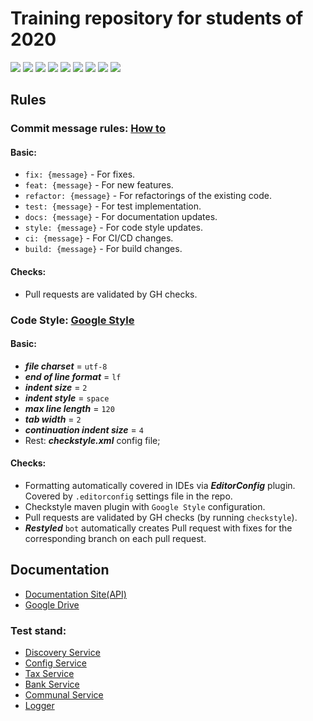 ﻿# Training repository for students of 2020

[![][super_linter img]][super_linter]
[![][codacy img]][codacy]
[![][codefactor img]][codefactor]
[![][depshield img]][depshield]
[![][snyk img]][snyk]
[![][dependabot img]][dependabot]
[![][travisci img]][travisci]
[![][sonar img]][sonar]
[![][bch img]][bch]

## Rules

### Commit message rules: [How to][conventional_commits]

#### Basic:

+ `fix: {message}` - For fixes.
+ `feat: {message}` - For new features.
+ `refactor: {message}` - For refactorings of the existing code.
+ `test: {message}` - For test implementation.
+ `docs: {message}` - For documentation updates.
+ `style: {message}` - For code style updates.
+ `ci: {message}` - For CI/CD changes.
+ `build: {message}` - For build changes.

#### Checks:

+ Pull requests are validated by GH checks.

### Code Style: [Google Style][google_style]

#### Basic:

+ ***file charset*** = `utf-8`
+ ***end of line format*** = `lf`
+ ***indent size*** = `2`
+ ***indent style*** = `space`
+ ***max line length*** = `120`
+ ***tab width*** = `2`
+ ***continuation indent size*** = `4`
+ Rest: ***checkstyle.xml*** config file;

#### Checks:

+ Formatting automatically covered in IDEs via ***EditorConfig*** plugin. Covered by `.editorconfig` settings file in
  the repo.
+ Checkstyle maven plugin with `Google Style` configuration.  
+ Pull requests are validated by GH checks (by running `checkstyle`). 
+ ***Restyled*** `bot` automatically creates Pull request with fixes for the corresponding branch on each pull request.

## Documentation

+ [Documentation Site(API)][gh_docs]
+ [Google Drive][gd_docs]

### Test stand: ###

+ [Discovery Service][heroku_discovery]
+ [Config Service][heroku_config]
+ [Tax Service][heroku_tax]
+ [Bank Service][heroku_bank]
+ [Communal Service][heroku_communal]
+ [Logger][heroku_logger]

[super_linter]: https://github.com/marketplace/actions/super-linter

[super_linter img]: https://github.com/kostua16/UNC_2020_MS_TLT/workflows/Lint%20Code%20Base/badge.svg

[codacy]: https://www.codacy.com/gh/kostua16/UNC_2020_MS_TLT/dashboard?utm_source=github.com&amp;utm_medium=referral&amp;utm_content=kostua16/UNC_2020_MS_TLT&amp;utm_campaign=Badge_Grade

[codacy img]: https://app.codacy.com/project/badge/Grade/feaf6ddb9de643f2b4b8afa969775b9a

[codefactor]: https://www.codefactor.io/repository/github/kostua16/unc_2020_ms_tlt

[codefactor img]: https://www.codefactor.io/repository/github/kostua16/unc_2020_ms_tlt/badge

[depshield]: https://depshield.github.io

[depshield img]: https://depshield.sonatype.org/badges/kostua16/UNC_2020_MS_TLT/depshield.svg

[snyk]: https://snyk.io/test/github/kostua16/UNC_2020_MS_TLT?targetFile=pom.xml

[snyk img]: https://snyk.io/test/github/kostua16/UNC_2020_MS_TLT/badge.svg

[dependabot]: https://dependabot.com

[dependabot img]: https://api.dependabot.com/badges/status?host=github&repo=kostua16/UNC_2020_MS_TLT

[travisci]: https://travis-ci.com/kostua16/UNC_2020_MS_TLT

[travisci img]: https://travis-ci.com/kostua16/UNC_2020_MS_TLT.svg?branch=develop

[bch]: https://bettercodehub.com/

[bch img]: https://bettercodehub.com/edge/badge/kostua16/UNC_2020_MS_TLT?branch=develop

[sonar]: https://sonarcloud.io/dashboard?id=kostua16_UNC_2020_MS_TLT

[sonar img]: https://sonarcloud.io/api/project_badges/measure?project=kostua16_UNC_2020_MS_TLT&metric=alert_status

[conventional_commits]: https://www.conventionalcommits.org/en/v1.0.0/

[google_style]: https://google.github.io/styleguide/javaguide.html

[heroku_discovery]: https://nc-edu-2020-discovery.herokuapp.com/

[heroku_config]: https://nc-edu-2020-config.herokuapp.com/

[heroku_tax]: https://nc-edu-2020-tax.herokuapp.com/

[heroku_bank]: https://nc-edu-2020-bank.herokuapp.com/

[heroku_logger]: https://nc-edu-2020-logger.herokuapp.com/

[heroku_communal]: https://nc-edu-2020-communal.herokuapp.com/

[gh_docs]: https://kostua16.github.io/UNC_2020_MS_TLT/

[gd_docs]: https://drive.google.com/file/d/1TWNZE-uM_BkHLkCsursHb-hK7jyvmy8D/view?usp=sharing
